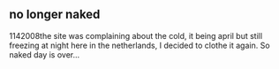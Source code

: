 <article><h2>no longer naked</h2><time><span class="day">11</span><span class="month">4</span><span class="year">2008</span></time>the site was complaining about the cold, it being april but still freezing at night here in the netherlands, I decided to clothe it again. So naked day is over...</article>